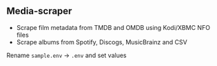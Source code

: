 ## Media-scraper

- Scrape film metadata from TMDB and OMDB using Kodi/XBMC NFO files
- Scrape albums from Spotify, Discogs, MusicBrainz and CSV

Rename `sample.env` -> `.env` and set values
